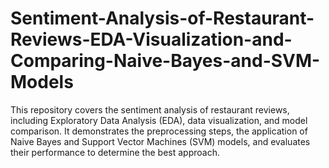 # Sentiment-Analysis-of-Restaurant-Reviews-EDA-Visualization-and-Comparing-Naive-Bayes-and-SVM-Models
This repository covers the sentiment analysis of restaurant reviews, including Exploratory Data Analysis (EDA), data visualization, and model comparison. It demonstrates the preprocessing steps, the application of Naive Bayes and Support Vector Machines (SVM) models, and evaluates their performance to determine the best approach.
